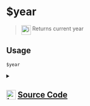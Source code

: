 # $year
> <img align="top" src="https://upload.wikimedia.org/wikipedia/commons/thumb/e/e4/Infobox_info_icon.svg/160px-Infobox_info_icon.svg.png?20150409153300" alt="image" width="25" height="auto"> Returns current year
## Usage
```
$year
```
<details>
<summary>
    
## <img align="top" src="https://cdn4.iconfinder.com/data/icons/iconsimple-logotypes/512/github-512.png" alt="image" width="25" height="auto">  [Source Code](https://github.com/tryforge/ForgeScript-V2/blob/main/src/native/year.ts)
    
</summary>
    
```ts
import { NativeFunction, Return } from "../structures"

export default new NativeFunction({
    name: "$year",
    version: "1.2.0",
    description: "Returns current year",
    unwrap: true,
    execute: function() {
        return Return.success(new Date().getFullYear())
    }
})
```
    
</details>